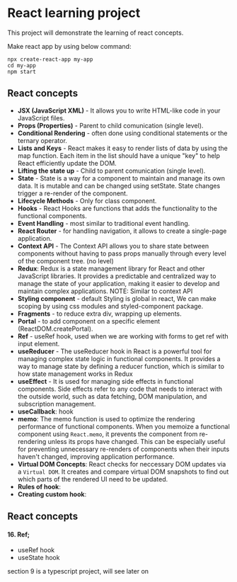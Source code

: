 # React learning project

This project will demonstrate the learning of react concepts.

Make react app by using below command:
```
npx create-react-app my-app
cd my-app
npm start
```
## React concepts

* **JSX (JavaScript XML)** - It allows you to write HTML-like code in your JavaScript files.
* **Props (Properties)** - Parent to child comunication (single level).
* **Conditional Rendering** - often done using conditional statements or the ternary operator.
* **Lists and Keys** - React makes it easy to render lists of data by using the map function. Each item in the list should have a unique "key" to help React efficiently update the DOM.
* **Lifting the state up** - Child to parent comunication (single level).
* **State** - State is a way for a component to maintain and manage its own data. It is mutable and can be changed using setState. State changes trigger a re-render of the component.
* **Lifecycle Methods** - Only for class component.
* **Hooks** - React Hooks are functions that adds the functionality to the functional components.
* **Event Handling** - most similar to traditional event handling.
* **React Router** - for handling navigation, it allows to create a single-page application.
* **Context API** - The Context API allows you to share state between components without having to pass props manually through every level of the component tree. (no level)
* **Redux**: Redux is a state management library for React and other JavaScript libraries. It provides a predictable and centralized way to manage the state of your application, making it easier to develop and maintain complex applications. NOTE: Similar to context API
* **Styling component** - default Styling is global in react, We can make scoping by using css modules and styled-component package.
* **Fragments** - to reduce extra div, wrapping up elements.
* **Portal** - to add component on a specific element (ReactDOM.createPortal).
* **Ref** - useRef hook, used when we are working with forms to get ref with input element.
* **useReducer** - The useReducer hook in React is a powerful tool for managing complex state logic in functional components. It provides a way to manage state by defining a reducer function, which is similar to how state management works in Redux
* **useEffect** - It is used for managing side effects in functional components. Side effects refer to any code that needs to interact with the outside world, such as data fetching, DOM manipulation, and subscription management. 
* **useCallback**: hook
* **memo**: The memo function is used to optimize the rendering performance of functional components. When you memoize a functional component using ```React.memo```, it prevents the component from re-rendering unless its props have changed. This can be especially useful for preventing unnecessary re-renders of components when their inputs haven't changed, improving application performance.
* **Virtual DOM Concepts**: React checks for neccessary DOM updates via a ```Virtual DOM```. It creates and compare virtual DOM snapshots to find out which parts of the rendered UI need to be updated. 
* **Rules of hook**:
* **Creating custom hook**:

## React concepts

#### 16. **Ref**;
* useRef hook
* useState hook

section 9 is a typescript project, will see later on